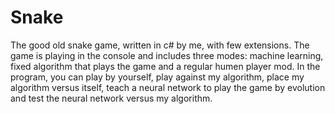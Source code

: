 # Snake
The good old snake game, written in c# by me, with few extensions. The game is playing in the console and includes three modes: machine learning, fixed algorithm that plays the game and a regular humen player mod.
In the program, you can play by yourself, play against my algorithm, place my algorithm versus itself, teach a neural network to play the game by evolution and test the neural network versus my algorithm.
